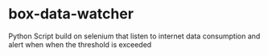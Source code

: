 # box-data-watcher
Python Script build on selenium that listen to internet data consumption and alert when when the threshold is exceeded
